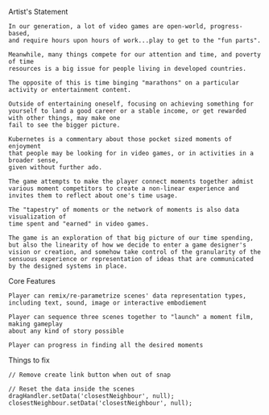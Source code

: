 Artist's Statement
    
    In our generation, a lot of video games are open-world, progress-based,
    and require hours upon hours of work...play to get to the "fun parts".

    Meanwhile, many things compete for our attention and time, and poverty of time
    resources is a big issue for people living in developed countries. 

    The opposite of this is time binging "marathons" on a particular activity or entertainment content. 

    Outside of entertaining oneself, focusing on achieving something for yourself to land a good career or a stable income, or get rewarded with other things, may make one
    fail to see the bigger picture.

    Kubernetes is a commentary about those pocket sized moments of enjoyment
    that people may be looking for in video games, or in activities in a broader sense,
    given without further ado.

    The game attempts to make the player connect moments together admist various moment competitors to create a non-linear experience and invites them to reflect about one's time usage.

    The "tapestry" of moments or the network of moments is also data visualization of
    time spent and "earned" in video games. 
    
    The game is an exploration of that big picture of our time spending, but also the linearity of how we decide to enter a game designer's vision or creation, and somehow take control of the granularity of the sensuous experience or representation of ideas that are communicated by the designed systems in place.

Core Features

    Player can remix/re-parametrize scenes' data representation types, including text, sound, image or interactive embodiement 

    Player can sequence three scenes together to "launch" a moment film, making gameplay
    about any kind of story possible
    
    Player can progress in finding all the desired moments


Things to fix

    // Remove create link button when out of snap
    
    // Reset the data inside the scenes
    dragHandler.setData('closestNeighbour', null);
    closestNeighbour.setData('closestNeighbour', null);
